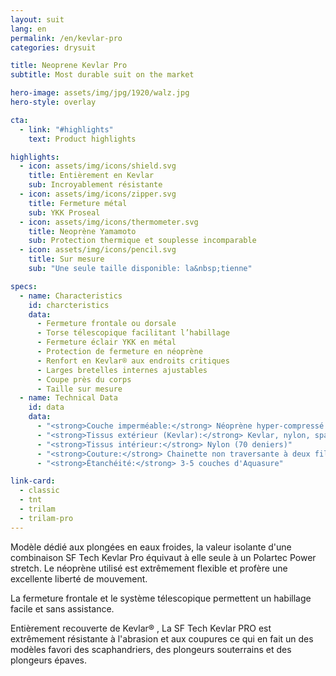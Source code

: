 ```yaml
---
layout: suit
lang: en
permalink: /en/kevlar-pro
categories: drysuit

title: Neoprene Kevlar Pro
subtitle: Most durable suit on the market

hero-image: assets/img/jpg/1920/walz.jpg
hero-style: overlay

cta:
  - link: "#highlights"
    text: Product highlights

highlights:
  - icon: assets/img/icons/shield.svg
    title: Entièrement en Kevlar
    sub: Incroyablement résistante
  - icon: assets/img/icons/zipper.svg
    title: Fermeture métal
    sub: YKK Proseal
  - icon: assets/img/icons/thermometer.svg
    title: Neoprène Yamamoto
    sub: Protection thermique et souplesse incomparable
  - icon: assets/img/icons/pencil.svg
    title: Sur mesure
    sub: "Une seule taille disponible: la&nbsp;tienne"

specs:
  - name: Characteristics
    id: charcteristics
    data: 
      - Fermeture frontale ou dorsale
      - Torse télescopique facilitant l’habillage
      - Fermeture éclair YKK en métal
      - Protection de fermeture en néoprène
      - Renfort en Kevlar® aux endroits critiques
      - Larges bretelles internes ajustables
      - Coupe près du corps
      - Taille sur mesure
  - name: Technical Data
    id: data
    data:
      - "<strong>Couche imperméable:</strong> Néoprène hyper-compressé 2mm"
      - "<strong>Tissus extérieur (Kevlar):</strong> Kevlar, nylon, spandex"
      - "<strong>Tissus intérieur:</strong> Nylon (70 deniers)"
      - "<strong>Couture:</strong> Chainette non traversante à deux fils"
      - "<strong>Étanchéité:</strong> 3-5 couches d'Aquasure"

link-card:
  - classic
  - tnt
  - trilam
  - trilam-pro
---
```

Modèle dédié aux plongées en eaux froides, la valeur isolante d'une combinaison SF Tech Kevlar Pro équivaut à elle seule à un Polartec Power stretch. Le néoprène utilisé est extrêmement flexible et profère une excellente liberté de mouvement.

La fermeture frontale et le système télescopique permettent un habillage facile et sans assistance.

Entièrement recouverte de Kevlar® , La SF Tech Kevlar PRO est extrêmement résistante à l'abrasion et aux coupures ce qui en fait un des modèles favori des scaphandriers, des plongeurs souterrains et des plongeurs épaves.

